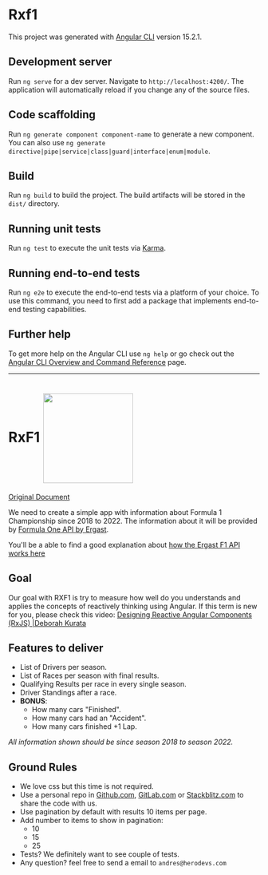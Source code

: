 # Rxf1

This project was generated with [Angular CLI](https://github.com/angular/angular-cli) version 15.2.1.

## Development server

Run `ng serve` for a dev server. Navigate to `http://localhost:4200/`. The application will automatically reload if you change any of the source files.

## Code scaffolding

Run `ng generate component component-name` to generate a new component. You can also use `ng generate directive|pipe|service|class|guard|interface|enum|module`.

## Build

Run `ng build` to build the project. The build artifacts will be stored in the `dist/` directory.

## Running unit tests

Run `ng test` to execute the unit tests via [Karma](https://karma-runner.github.io).

## Running end-to-end tests

Run `ng e2e` to execute the end-to-end tests via a platform of your choice. To use this command, you need to first add a package that implements end-to-end testing capabilities.

## Further help

To get more help on the Angular CLI use `ng help` or go check out the [Angular CLI Overview and Command Reference](https://angular.io/cli) page.

----


# RxF1 <img width="180" style="vertical-align:middle" src="https://uploads-ssl.webflow.com/62865614b39c464b76d339aa/62914f32232ba15d25772f9d_HeroDevs_RGB-_02-p-500.png">
[Original Document](https://gist.github.com/Villanuevand/54e67c30260e7424d6b3264cf6dfb058)


We need to create a simple app with information about Formula 1 Championship since 2018 to 2022. The information about it will be provided by
[Formula One API  by Ergast](http://ergast.com/mrd). 

You'll be a able to find a good explanation about [how the Ergast F1 API works here](https://documenter.getpostman.com/view/11586746/SztEa7bL#intro)

## Goal
Our goal with RXF1 is try to measure how well do you understands and applies the concepts of reactively thinking using Angular. 
If this term is new for you, please check this video: [Designing Reactive Angular Components (RxJS) |Deborah Kurata ](https://www.youtube.com/watch?v=CZYAph73mnI)

## Features to deliver
- List of Drivers per season.
- List of Races per season with final results.
- Qualifying Results per race in every single season.
- Driver Standings after a race.
- **BONUS**:
  - How many cars "Finished".
  - How many cars had an "Accident".
  - How many cars finished +1 Lap.

_All information shown should be since season 2018 to season 2022._

## Ground Rules
- We love css but this time is not required.
- Use a personal repo in [Github.com](https://github.com/), [GitLab.com](https://gitlab.com/) or [Stackblitz.com](https://stackblitz.com/) to share the code with us.
- Use pagination by default with results 10 items per page.
- Add number to items to show in pagination:
  - 10
  - 15
  - 25
- Tests? We definitely want to see couple of tests.   
- Any question? feel free to send a email to `andres@herodevs.com`
